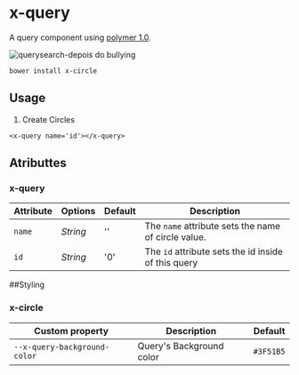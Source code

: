 # x-query
A query component using [polymer 1.0](http://polymer-project.org).

![querysearch-depois do bullying](https://cloud.githubusercontent.com/assets/1040010/9834336/e1d7b196-598b-11e5-9922-e39518100097.png)


```
bower install x-circle
```

## Usage

1. Create Circles
```
<x-query name='id'></x-query>
```

## Atributtes


### x-query
Attribute     | Options     | Default              | Description
---           | ---         | ---                  | ---
`name`        | *String*    | ''                   | The `name` attribute sets the name of circle value.
`id`          | *String*    | '0'                  | The `id` attribute sets the id inside of this query


##Styling

### x-circle

Custom property | Description | Default
----------------|-------------|----------
`--x-query-background-color` | Query's Background color  | `#3F51B5`

